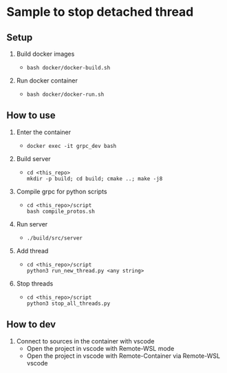 # Sample to stop detached thread

## Setup
1. Build docker images
    - ```
      bash docker/docker-build.sh
      ```
1. Run docker container
    - ```
      bash docker/docker-run.sh
      ```

## How to use
1. Enter the container
    - ```
      docker exec -it grpc_dev bash
      ```
1. Build server
    - ```
      cd <this_repo>
      mkdir -p build; cd build; cmake ..; make -j8
      ```
1. Compile grpc for python scripts
    - ```
      cd <this_repo>/script
      bash compile_protos.sh 
      ```
1. Run server
    - ```
      ./build/src/server
      ```
1. Add thread
    - ```
      cd <this_repo>/script
      python3 run_new_thread.py <any string>
      ```
1. Stop threads
    - ```
      cd <this_repo>/script
      python3 stop_all_threads.py
      ```

## How to dev
1. Connect to sources in the container with vscode
    - Open the project in vscode with Remote-WSL mode
    - Open the project in vscode with Remote-Container via Remote-WSL vscode
